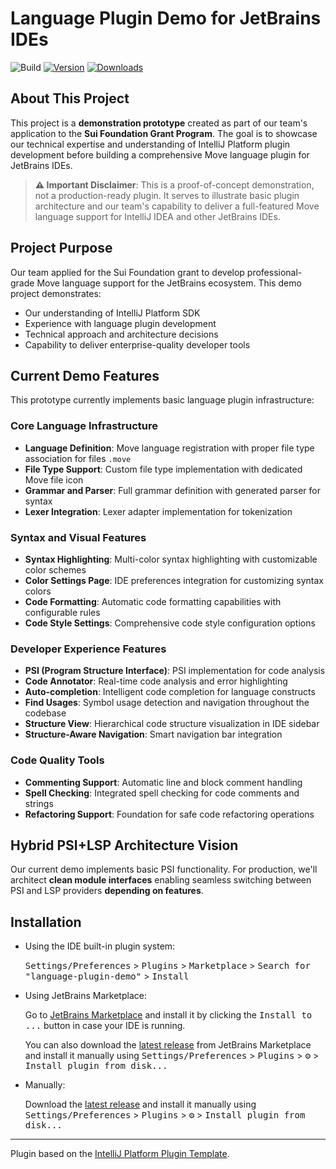 # Language Plugin Demo for JetBrains IDEs

![Build](https://github.com/Raumo0/language-plugin-demo/workflows/Build/badge.svg)
[![Version](https://img.shields.io/jetbrains/plugin/v/MARKETPLACE_ID.svg)](https://plugins.jetbrains.com/plugin/MARKETPLACE_ID)
[![Downloads](https://img.shields.io/jetbrains/plugin/d/MARKETPLACE_ID.svg)](https://plugins.jetbrains.com/plugin/MARKETPLACE_ID)

## About This Project

This project is a **demonstration prototype** created as part of our team's application to the **Sui Foundation Grant Program**. The goal is to showcase our technical expertise and understanding of IntelliJ Platform plugin development before building a comprehensive Move language plugin for JetBrains IDEs.

> **⚠️ Important Disclaimer**: This is a proof-of-concept demonstration, not a production-ready plugin. It serves to illustrate basic plugin architecture and our team's capability to deliver a full-featured Move language support for IntelliJ IDEA and other JetBrains IDEs.

## Project Purpose

Our team applied for the Sui Foundation grant to develop professional-grade Move language support for the JetBrains ecosystem. This demo project demonstrates:

- Our understanding of IntelliJ Platform SDK
- Experience with language plugin development
- Technical approach and architecture decisions
- Capability to deliver enterprise-quality developer tools

## Current Demo Features

This prototype currently implements basic language plugin infrastructure:

### Core Language Infrastructure
- **Language Definition**: Move language registration with proper file type association for files `.move`
- **File Type Support**: Custom file type implementation with dedicated Move file icon
- **Grammar and Parser**: Full grammar definition with generated parser for syntax
- **Lexer Integration**: Lexer adapter implementation for tokenization

### Syntax and Visual Features
- **Syntax Highlighting**: Multi-color syntax highlighting with customizable color schemes
- **Color Settings Page**: IDE preferences integration for customizing syntax colors
- **Code Formatting**: Automatic code formatting capabilities with configurable rules
- **Code Style Settings**: Comprehensive code style configuration options

### Developer Experience Features
- **PSI (Program Structure Interface)**: PSI implementation for code analysis
- **Code Annotator**: Real-time code analysis and error highlighting
- **Auto-completion**: Intelligent code completion for language constructs
- **Find Usages**: Symbol usage detection and navigation throughout the codebase
- **Structure View**: Hierarchical code structure visualization in IDE sidebar
- **Structure-Aware Navigation**: Smart navigation bar integration

### Code Quality Tools
- **Commenting Support**: Automatic line and block comment handling
- **Spell Checking**: Integrated spell checking for code comments and strings
- **Refactoring Support**: Foundation for safe code refactoring operations

## Hybrid PSI+LSP Architecture Vision

Our current demo implements basic PSI functionality. For production, we'll architect **clean module interfaces** enabling seamless switching between PSI and LSP providers **depending on features**.


## Installation

- Using the IDE built-in plugin system:
  
  <kbd>Settings/Preferences</kbd> > <kbd>Plugins</kbd> > <kbd>Marketplace</kbd> > <kbd>Search for "language-plugin-demo"</kbd> >
  <kbd>Install</kbd>
  
- Using JetBrains Marketplace:

  Go to [JetBrains Marketplace](https://plugins.jetbrains.com/plugin/MARKETPLACE_ID) and install it by clicking the <kbd>Install to ...</kbd> button in case your IDE is running.

  You can also download the [latest release](https://plugins.jetbrains.com/plugin/MARKETPLACE_ID/versions) from JetBrains Marketplace and install it manually using
  <kbd>Settings/Preferences</kbd> > <kbd>Plugins</kbd> > <kbd>⚙️</kbd> > <kbd>Install plugin from disk...</kbd>

- Manually:

  Download the [latest release](https://github.com/Raumo0/language-plugin-demo/releases/latest) and install it manually using
  <kbd>Settings/Preferences</kbd> > <kbd>Plugins</kbd> > <kbd>⚙️</kbd> > <kbd>Install plugin from disk...</kbd>


---
Plugin based on the [IntelliJ Platform Plugin Template][template].

[template]: https://github.com/JetBrains/intellij-platform-plugin-template
[docs:plugin-description]: https://plugins.jetbrains.com/docs/intellij/plugin-user-experience.html#plugin-description-and-presentation
